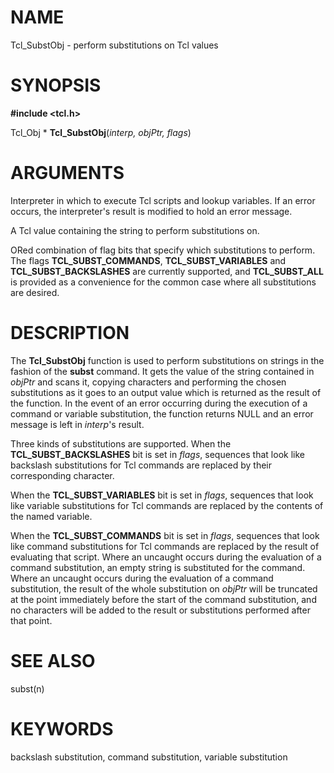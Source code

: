 # NAME

Tcl_SubstObj - perform substitutions on Tcl values

# SYNOPSIS

**#include \<tcl.h\>**

Tcl_Obj \* **Tcl_SubstObj**(*interp, objPtr, flags*)

# ARGUMENTS

Interpreter in which to execute Tcl scripts and lookup variables. If an
error occurs, the interpreter\'s result is modified to hold an error
message.

A Tcl value containing the string to perform substitutions on.

ORed combination of flag bits that specify which substitutions to
perform. The flags **TCL_SUBST_COMMANDS**, **TCL_SUBST_VARIABLES** and
**TCL_SUBST_BACKSLASHES** are currently supported, and **TCL_SUBST_ALL**
is provided as a convenience for the common case where all substitutions
are desired.

# DESCRIPTION

The **Tcl_SubstObj** function is used to perform substitutions on
strings in the fashion of the **subst** command. It gets the value of
the string contained in *objPtr* and scans it, copying characters and
performing the chosen substitutions as it goes to an output value which
is returned as the result of the function. In the event of an error
occurring during the execution of a command or variable substitution,
the function returns NULL and an error message is left in *interp*\'s
result.

Three kinds of substitutions are supported. When the
**TCL_SUBST_BACKSLASHES** bit is set in *flags*, sequences that look
like backslash substitutions for Tcl commands are replaced by their
corresponding character.

When the **TCL_SUBST_VARIABLES** bit is set in *flags*, sequences that
look like variable substitutions for Tcl commands are replaced by the
contents of the named variable.

When the **TCL_SUBST_COMMANDS** bit is set in *flags*, sequences that
look like command substitutions for Tcl commands are replaced by the
result of evaluating that script. Where an uncaught occurs during the
evaluation of a command substitution, an empty string is substituted for
the command. Where an uncaught occurs during the evaluation of a command
substitution, the result of the whole substitution on *objPtr* will be
truncated at the point immediately before the start of the command
substitution, and no characters will be added to the result or
substitutions performed after that point.

# SEE ALSO

subst(n)

# KEYWORDS

backslash substitution, command substitution, variable substitution

<!---
Copyright (c) 2001 Donal K. Fellow
-->


